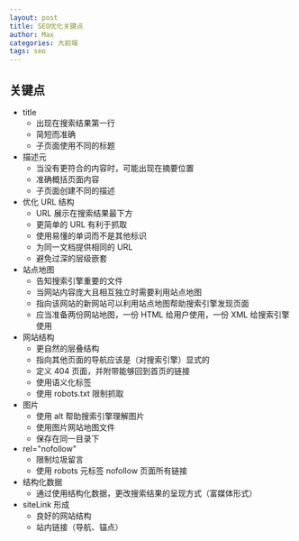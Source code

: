 ```yaml
---
layout: post
title: SEO优化关键点
author: Max
categories: 大前端
tags: seo
---
```


## 关键点

- title
  - 出现在搜索结果第一行
  - 简短而准确
  - 子页面使用不同的标题
- 描述元
  - 当没有更符合的内容时，可能出现在摘要位置
  - 准确概括页面内容
  - 子页面创建不同的描述
- 优化 URL 结构
  - URL 展示在搜索结果最下方
  - 更简单的 URL 有利于抓取
  - 使用易懂的单词而不是其他标识
  - 为同一文档提供相同的 URL
  - 避免过深的层级嵌套
- 站点地图
  - 告知搜索引擎重要的文件
  - 当网站内容庞大且相互独立时需要利用站点地图
  - 指向该网站的新网站可以利用站点地图帮助搜索引擎发现页面
  - 应当准备两份网站地图，一份 HTML 给用户使用，一份 XML 给搜索引擎使用
- 网站结构
  - 更自然的层叠结构
  - 指向其他页面的导航应该是（对搜索引擎）显式的
  - 定义 404 页面，并附带能够回到首页的链接
  - 使用语义化标签
  - 使用 robots.txt 限制抓取
- 图片
  - 使用 alt 帮助搜索引擎理解图片
  - 使用图片网站地图文件
  - 保存在同一目录下
- rel="nofollow"
  - 限制垃圾留言
  - 使用 robots 元标签 nofollow 页面所有链接
- 结构化数据
  - 通过使用结构化数据，更改搜索结果的呈现方式（富媒体形式）
- siteLink 形成
  - 良好的网站结构
  - 站内链接（导航、锚点）
